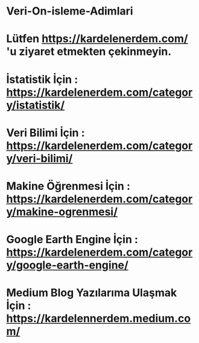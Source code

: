 # Veri-On-isleme-Adimlari
# Lütfen https://kardelenerdem.com/ 'u ziyaret etmekten çekinmeyin.
# İstatistik İçin : https://kardelenerdem.com/category/istatistik/
# Veri Bilimi İçin : https://kardelenerdem.com/category/veri-bilimi/
# Makine Öğrenmesi İçin : https://kardelenerdem.com/category/makine-ogrenmesi/
# Google Earth Engine İçin : https://kardelenerdem.com/category/google-earth-engine/
# Medium Blog Yazılarıma Ulaşmak İçin : https://kardelennerdem.medium.com/
